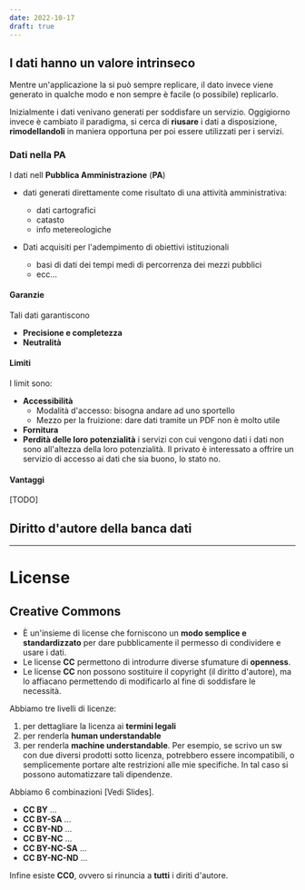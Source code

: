```yaml
---
date: 2022-10-17
draft: true
---
```


## I dati hanno un valore intrinseco
Mentre un'applicazione la si può sempre replicare, il dato invece viene generato in qualche modo e non sempre è facile (o possibile) replicarlo.

Inizialmente i dati venivano generati per soddisfare un servizio.
Oggigiorno invece è cambiato il paradigma, si cerca di **riusare** i dati a disposizione, **rimodellandoli** in maniera opportuna per poi essere utilizzati per i servizi.

### Dati nella PA
I dati nell **Pubblica Amministrazione** (**PA**)
- dati generati direttamente come risultato di una attività amministrativa:
	- dati cartografici
	- catasto
	- info metereologiche

- Dati acquisiti per l'adempimento di obiettivi istituzionali
	- basi di dati dei tempi medi di percorrenza dei mezzi pubblici
	- ecc...

#### Garanzie
Tali dati garantiscono
- **Precisione e completezza**
- **Neutralità**

#### Limiti
I limit sono:
- **Accessibilità**
	- Modalità d'accesso: bisogna andare ad uno sportello
	- Mezzo per la fruizione: dare dati tramite un PDF non è molto utile
- **Fornitura**
- **Perdità delle loro potenzialità** i servizi con cui vengono dati i dati non sono all'altezza della loro potenzialità. Il privato è interessato a offrire un servizio di accesso ai dati che sia buono, lo stato no.

#### Vantaggi
[TODO]

## Diritto d'autore della banca dati

----
# License
## Creative Commons
- È un'insieme di license che forniscono un **modo semplice e standardizzato** per dare pubblicamente il permesso di condividere e usare i dati.
- Le license **CC** permettono di introdurre diverse sfumature di **openness**.
- Le license **CC** non possono sostituire il copyright (il diritto d'autore), ma lo affiacano permettendo di modificarlo al fine di soddisfare le necessità.

Abbiamo tre livelli di licenze:
1. per dettagliare la licenza ai **termini legali**
2. per renderla **human understandable**
3. per renderla **machine understandable**. Per esempio, se scrivo un sw con due diversi prodotti sotto licenza, potrebbero essere incompatibili, o semplicemente portare alte restrizioni alle mie specifiche. In tal caso si possono automatizzare tali dipendenze.

Abbiamo 6 combinazioni [Vedi Slides].
- **CC BY** ...
- **CC BY-SA** ...
- **CC BY-ND** ...
- **CC BY-NC** ...
- **CC BY-NC-SA** ...
- **CC BY-NC-ND** ...

Infine esiste **CC0**, ovvero si rinuncia a **tutti** i diriti d'autore.
